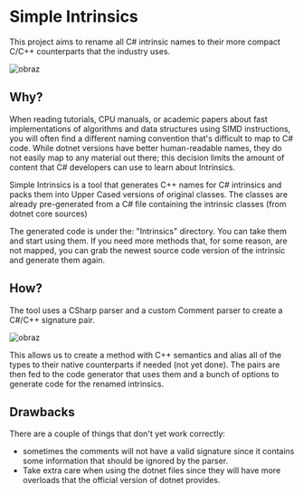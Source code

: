 # Simple Intrinsics

This project aims to rename all C# intrinsic names to their more compact C/C++ counterparts that the industry uses.

![obraz](https://user-images.githubusercontent.com/752380/89054887-d3f7bd80-d359-11ea-9d99-9690d98ef50d.png)

## Why?

When reading tutorials, CPU manuals, or academic papers about fast implementations of algorithms and data structures using SIMD instructions, you will often find a different naming convention that's difficult to map to C# code. While dotnet versions have better human-readable names, they do not easily map to any material out there; this decision limits the amount of content that C# developers can use to learn about Intrinsics.

Simple Intrinsics is a tool that generates C++ names for C# intrinsics and packs them into Upper Cased versions of original classes. The classes are already pre-generated from a C# file containing the intrinsic classes (from dotnet core sources)

The generated code is under the: "Intrinsics" directory. You can take them and start using them. If you need more methods that, for some reason, are not mapped, you can grab the newest source code version of the intrinsic and generate them again.

## How?

The tool uses a CSharp parser and a custom Comment parser to create a C#/C++ signature pair.

![obraz](https://user-images.githubusercontent.com/752380/89056729-c5f76c00-d35c-11ea-878a-0a7a3547d36f.png)

This allows us to create a method with C++ semantics and alias all of the types to their native counterparts if needed (not yet done). The pairs are then fed to the code generator that uses them and a bunch of options to generate code for the renamed intrinsics.

## Drawbacks

There are a couple of things that don't yet work correctly:
* sometimes the comments will not have a valid signature since it contains some information that should be ignored by the parser.
* Take extra care when using the dotnet files since they will have more overloads that the official version of dotnet provides.
